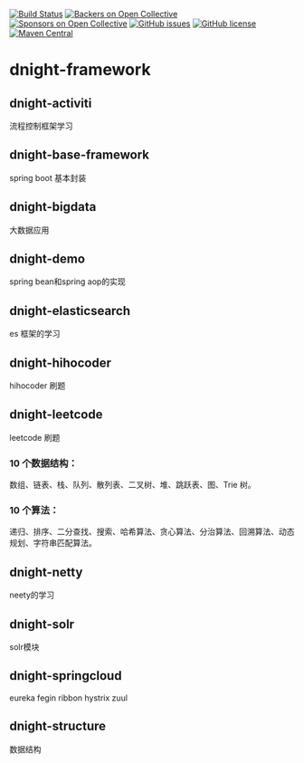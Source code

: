 [![Build Status](https://travis-ci.org/houko/SpringBootUnity.svg?branch=master)](https://travis-ci.org/houko/SpringBootUnity)
[![Backers on Open Collective](https://opencollective.com/SpringBootUnity/backers/badge.svg)](#backers) [![Sponsors on Open Collective](https://opencollective.com/SpringBootUnity/sponsors/badge.svg)](#sponsors) [![GitHub issues](https://img.shields.io/github/issues/houko/SpringBootUnity.svg)](https://github.com/houko/SpringBootUnity/issues)
[![GitHub license](https://img.shields.io/badge/license-MIT-blue.svg)](https://raw.githubusercontent.com/houko/SpringBootUnity/master/LICENSE)
[![Maven Central](https://img.shields.io/maven-central/v/org.apache.maven/apache-maven.svg)]()


# dnight-framework
## dnight-activiti
流程控制框架学习
## dnight-base-framework
spring boot 基本封装
## dnight-bigdata
大数据应用
## dnight-demo
spring bean和spring aop的实现
## dnight-elasticsearch
es 框架的学习
## dnight-hihocoder
hihocoder 刷题
## dnight-leetcode
leetcode 刷题
### 10 个数据结构：
数组、链表、栈、队列、散列表、二叉树、堆、跳跃表、图、Trie 树。
### 10 个算法：
递归、排序、二分查找、搜索、哈希算法、贪心算法、分治算法、回溯算法、动态规划、字符串匹配算法。
## dnight-netty
neety的学习
## dnight-solr
solr模块
## dnight-springcloud
eureka
fegin
ribbon
hystrix
zuul
## dnight-structure
数据结构